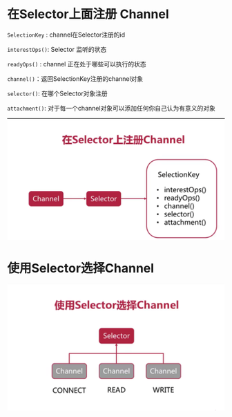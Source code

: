 # 在Selector上面注册 Channel

`SelectionKey` : channel在Selector注册的id

`interestOps()`: Selector 监听的状态

`readyOps()` : channel 正在处于哪些可以执行的状态

`channel()`：返回SelectionKey注册的channel对象

`selector()`: 在哪个Selector对象注册

`attachment()`: 对于每一个channel对象可以添加任何你自己认为有意义的对象

![img.png](img.png)

# 使用Selector选择Channel

![img_1.png](img_1.png)
